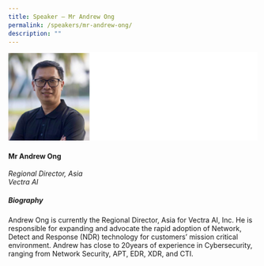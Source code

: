 ```yaml
---
title: Speaker – Mr Andrew Ong
permalink: /speakers/mr-andrew-ong/
description: ""
---
```

![](/images/andrew%20ong.png)

#### **Mr Andrew Ong**

*Regional Director, Asia <br>
Vectra AI*

##### **Biography**
Andrew Ong is currently the Regional Director, Asia for Vectra AI, Inc. He is responsible for expanding and advocate the rapid adoption of Network, Detect and Response (NDR) technology for customers’ mission critical environment. Andrew has close to 20years of experience in Cybersecurity, ranging from Network Security, APT, EDR, XDR, and CTI.